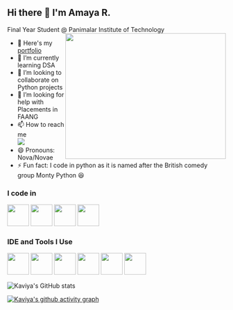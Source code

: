 ## Hi there 👋 I'm Amaya R.

<!--
**05kaavya/05kaavya** is a ✨ _special_ ✨ repository because its `README.md` (this file) appears on your GitHub profile.

Here are some ideas to get you started:

- 🔭 I’m currently working on ...
- 🌱 I’m currently learning ...
- 👯 I’m looking to collaborate on ...
- 🤔 I’m looking for help with ...
- 💬 Ask me about ...
- 📫 How to reach me: ...
- 😄 Pronouns: ...
- ⚡ Fun fact: ...
-->
Final Year Student @ Panimalar Institute of Technology
<img align="right" width="370" height="290" src="https://businessofanimation.com/wp-content/uploads/2022/07/data-animation.gif">                             
- 🔭 Here's my [portfolio](https://amayarajesh24.wixsite.com/amaya)    
- 🌱 I’m currently learning DSA
- 👯 I’m looking to collaborate on Python projects
- 🤔 I’m looking for help with Placements in FAANG
- 📫 How to reach me 
  <br />
  [<img src="https://img.shields.io/badge/LinkedIn-0077B5?style=for-the-badge&logo=linkedin&logoColor=white" />](https://www.linkedin.com/in/amaya-r/)
- 😄 Pronouns: Nova/Novae
- ⚡ Fun fact: I code in python as it is named after the British comedy group Monty Python 😆

### I code in
<img height="50" width="50" src="https://img.icons8.com/color/48/000000/python.png" /> <img height="50" width="50" src="https://img.icons8.com/color/48/000000/mysql-logo.png"/> <img height="50" width="50" src="https://img.icons8.com/?size=100&id=qYfwpsRXEcpc&format=png&color=000000"/>
<img height="50" width="50" src="https://img.icons8.com/?size=100&id=7I3BjCqe9rjG&format=png&color=000000" />
### IDE and Tools I Use  
<img height="50" width="50" src="https://img.icons8.com/color/48/000000/visual-studio-code-2019.png"/>  <img height="50" width="50" src="https://img.icons8.com/color/50/000000/git.png"/>
<img height="50" width="50" src="https://img.icons8.com/dusk/64/000000/anaconda.png"/> <img height="50" width="50" src="https://img.icons8.com/?size=100&id=UECmBSgBOvPT&format=png&color=000000"/> 
<img height="50" width="50" src="https://img.icons8.com/?size=100&id=117563&format=png&color=000000"/> 
<img height="50" width="50" src="https://img.icons8.com/?size=100&id=9Kvi1p1F0tUo&format=png&color=000000"/> 

![Kaviya's GitHub stats](https://github-readme-stats.vercel.app/api?username=amayars&theme=dark&show_icons=true&&hide=issues,contribs)

[![Kaviya's github activity graph](https://github-readme-activity-graph.vercel.app/graph?username=amayars&bg_color=030303&color=fff5f5&line=a8d7ff&point=fafafa&area=true&hide_border=true)](https://github.com/05kaavya/github-readme-activity-graph)
